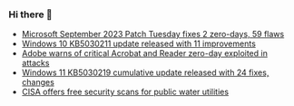 ### Hi there 👋

<!--START_SECTION:feed-->
* [Microsoft September 2023 Patch Tuesday fixes 2 zero-days, 59 flaws](https://www.bleepingcomputer.com/news/microsoft/microsoft-september-2023-patch-tuesday-fixes-2-zero-days-59-flaws/)
* [Windows 10 KB5030211 update released with 11 improvements](https://www.bleepingcomputer.com/news/microsoft/windows-10-kb5030211-update-released-with-11-improvements/)
* [Adobe warns of critical Acrobat and Reader zero-day exploited in attacks](https://www.bleepingcomputer.com/news/security/adobe-warns-of-critical-acrobat-and-reader-zero-day-exploited-in-attacks/)
* [Windows 11 KB5030219 cumulative update released with 24 fixes, changes](https://www.bleepingcomputer.com/news/microsoft/windows-11-kb5030219-cumulative-update-released-with-24-fixes-changes/)
* [CISA offers free security scans for public water utilities](https://www.bleepingcomputer.com/news/security/cisa-offers-free-security-scans-for-public-water-utilities/)
<!--END_SECTION:feed-->

<!--
**frankenk/frankenk** is a ✨ _special_ ✨ repository because its `README.md` (this file) appears on your GitHub profile.

Here are some ideas to get you started:

- 🔭 I’m currently working on ...
- 🌱 I’m currently learning ...
- 👯 I’m looking to collaborate on ...
- 🤔 I’m looking for help with ...
- 💬 Ask me about ...
- 📫 How to reach me: ...
- 😄 Pronouns: ...
- ⚡ Fun fact: ...
-->



